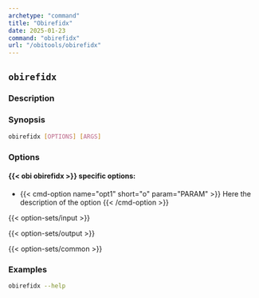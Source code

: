 ```yaml
---
archetype: "command"
title: "Obirefidx"
date: 2025-01-23
command: "obirefidx"
url: "/obitools/obirefidx"
---
```


## `obirefidx`

### Description 



### Synopsis

```bash
obirefidx [OPTIONS] [ARGS]
```

### Options

#### {{< obi obirefidx >}} specific options:

- {{< cmd-option name="opt1" short="o" param="PARAM" >}}
  Here the description of the option
  {{< /cmd-option >}}

{{< option-sets/input >}}

{{< option-sets/output >}}

{{< option-sets/common >}}

### Examples

```bash
obirefidx --help
```
